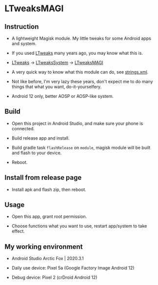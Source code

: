 # LTweaksMAGI

## Instruction

* A lightweight Magisk module. My little tweaks for some Android apps and system.

* If you used [LTweaks](https://github.com/bluesky139/LTweaks) many years ago, you may know what this is.

* [LTweaks](https://github.com/bluesky139/LTweaks) -> [LTweaksSystem](https://github.com/bluesky139/LTweaksSystem) -> [LTweaksMAGI](https://github.com/bluesky139/LTweaksMAGI)

* A very quick way to know what this module can do, see [strings.xml](https://github.com/bluesky139/LTweaksMAGI/blob/master/app/src/main/res/values/strings.xml).

* Not like before, I'm very lazy these years, don't expect me to do many things that what you want, do-it-yourselfery.

* Android 12 only, better AOSP or AOSP-like system.

## Build

* Open this project in Android Studio, and make sure your phone is connected.

* Build release app and install.

* Build gradle task `flashRelease` on `module`, magisk module will be built and flash to your device.

* Reboot.

## Install from release page

* Install apk and flash zip, then reboot.

## Usage

* Open this app, grant root permission.

* Choose functions what you want to use, restart app/system to take effect.

## My working environment

* Android Studio Arctic Fox | 2020.3.1

* Daily use device: Pixel 5a (Google Factory Image Android 12)

* Debug device: Pixel 2 (crDroid Android 12)
